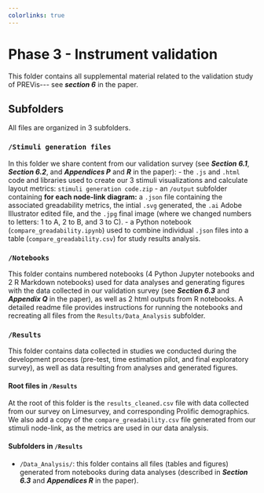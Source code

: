 ```yaml
---
colorlinks: true
---
```


# Phase 3 - Instrument validation

This folder contains all supplemental material related to the validation study of PREVis--- see ***section 6*** in the paper.

## Subfolders
All files are organized in 3 subfolders.

### ```/Stimuli generation files```
In this folder we share content from our validation survey (see ***Section 6.1***, ***Section 6.2***, and ***Appendices P*** and ***R*** in the paper):
    - the ```.js``` and ```.html``` code and libraries used to create our 3 stimuli visualizations and calculate layout metrics: ```stimuli generation code.zip```
    - an ```/output``` subfolder containing **for each node-link diagram:**  a ```.json``` file containing the associated greadability metrics, the intial ```.svg``` generated, the ```.ai``` Adobe Illustrator edited file, and the ```.jpg``` final image (where we changed numbers to letters: 1 to A, 2 to B, and 3 to C).
    - a Python notebook (```compare_greadability.ipynb```) used to combine individual ```.json``` files into a table (```compare_greadability.csv```) for study results analysis.


### ```/Notebooks```
This folder contains numbered notebooks (4 Python Jupyter notebooks and 2 R Markdown notebooks) used for data analyses and generating figures with the data collected in our validation survey (see ***Section 6.3*** and ***Appendix Q*** in the paper), as well as 2 html outputs from R notebooks. A detailed readme file provides instructions for running the notebooks and recreating all files from the ```Results/Data_Analysis``` subfolder.

### ```/Results```
This folder contains data collected in studies we conducted during the development process (pre-test, time estimation pilot, and final exploratory survey), as well as data resulting from analyses and generated figures.

#### Root files in ```/Results```
At the root of this folder is the ```results_cleaned.csv``` file with data collected from our survey on Limesurvey, and corresponding Prolific demographics.
We also add a copy of the ```compare_greadability.csv``` file generated from our stimuli node-link, as the metrics are used in our data analysis.

#### Subfolders in ```/Results``` 
-  ```/Data_Analysis/```: this folder contains all files (tables and figures) generated from notebooks during data analyses (described in ***Section 6.3*** and ***Appendices R*** in the paper).